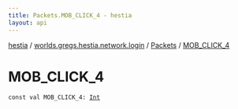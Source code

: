 ```yaml
---
title: Packets.MOB_CLICK_4 - hestia
layout: api
---
```


<div class='api-docs-breadcrumbs'><a href="../../index.html">hestia</a> / <a href="../index.html">worlds.gregs.hestia.network.login</a> / <a href="index.html">Packets</a> / <a href="./-m-o-b_-c-l-i-c-k_4.html">MOB_CLICK_4</a></div>

# MOB_CLICK_4

<div class="signature"><code><span class="keyword">const</span> <span class="keyword">val </span><span class="identifier">MOB_CLICK_4</span><span class="symbol">: </span><a href="https://kotlinlang.org/api/latest/jvm/stdlib/kotlin/-int/index.html"><span class="identifier">Int</span></a></code></div>
